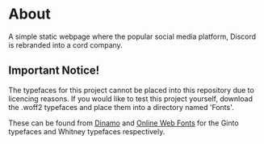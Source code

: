 # About
A simple static webpage where the popular social media platform, Discord is rebranded into a cord company.


## Important Notice!
The typefaces for this project cannot be placed into this repository due to licencing reasons. If you would like to test
this project yourself, download the .woff2 typefaces and place them into a directory named 'Fonts'.

These can be found from [Dinamo](https://abcdinamo.com/typefaces/ginto) and [Online Web Fonts](https://www.onlinewebfonts.com/download/294afa63edf49dc293dd90373066b4d4) for the Ginto typefaces and Whitney typefaces respectively.
